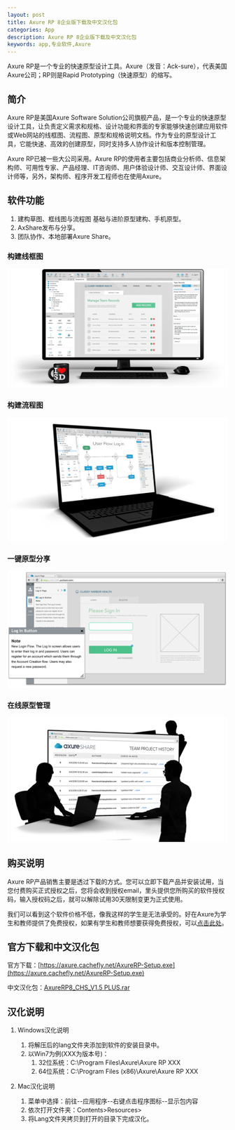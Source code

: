 ```yaml
---
layout: post
title: Axure RP 8企业版下载及中文汉化包
categories: App
description: Axure RP 8企业版下载及中文汉化包
keywords: app,专业软件,Axure
---
```


Axure RP是一个专业的快速原型设计工具。Axure（发音：Ack-sure），代表美国Axure公司；RP则是Rapid Prototyping（快速原型）的缩写。

<!--more-->

## 简介

Axure RP是美国Axure Software Solution公司旗舰产品，是一个专业的快速原型设计工具，让负责定义需求和规格、设计功能和界面的专家能够快速创建应用软件或Web网站的线框图、流程图、原型和规格说明文档。作为专业的原型设计工具，它能快速、高效的创建原型，同时支持多人协作设计和版本控制管理。

Axure RP已被一些大公司采用。Axure RP的使用者主要包括商业分析师、信息架构师、可用性专家、产品经理、IT咨询师、用户体验设计师、交互设计师、界面设计师等，另外，架构师、程序开发工程师也在使用Axure。

## 软件功能

1. 建构草图、框线图与流程图 基础与进阶原型建构、手机原型。
2. AxShare发布与分享。
3. 团队协作、本地部署Axure Share。

### 构建线框图

![构建线框图](/images/2017-10-28-Axure/Wireframes.png)

### 构建流程图

![构建流程图](/images/2017-10-28-Axure/FlowChart.png)

### 一键原型分享

![一键原型分享](/images/2017-10-28-Axure/AxShare.png)

### 在线原型管理

![在线原型管理](/images/2017-10-28-Axure/OnlinePrototypeManagement.png)

## 购买说明

Axure RP产品销售主要是透过下载的方式。您可以立即下载产品并安装试用，当您付费购买正式授权之后，您将会收到授权email，里头提供您所购买的软件授权码，输入授权码之后，就可以解除试用30天限制变更为正式使用。

我们可以看到这个软件价格不低，像我这样的学生是无法承受的。好在Axure为学生和教师提供了免费授权，如果有学生和教师想要获得免费授权，可以[点击此处](https://www.axure.com/edu)。

## 官方下载和中文汉化包

官方下载：[https://axure.cachefly.net/AxureRP-Setup.exe](https://axure.cachefly.net/AxureRP-Setup.exe)

中文汉化包：[AxureRP8_CHS_V1.5 PLUS.rar](http://blog-1253146816.file.myqcloud.com/app/AxureRP8_CHS_V1.5%20PLUS.rar)

## 汉化说明

1. Windows汉化说明
	1. 将解压后的lang文件夹添加到软件的安装目录中。
	2. 以Win7为例(XXX为版本号)：
		1. 32位系统：C:\Program Files\Axure\Axure RP XXX
		2. 64位系统：C:\Program Files (x86)\Axure\Axure RP XXX

2. Mac汉化说明
	1. 菜单中选择：前往--应用程序--右键点击程序图标--显示包内容
	2. 依次打开文件夹：Contents>Resources>
	3. 将Lang文件夹拷贝到打开的目录下完成汉化。